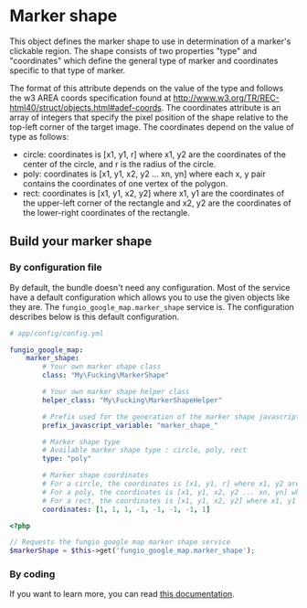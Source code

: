 # Marker shape

This object defines the marker shape to use in determination of a marker's clickable region. The shape consists of
two properties "type" and "coordinates" which define the general type of marker and coordinates specific to that
type of marker.

The format of this attribute depends on the value of the type and follows the w3 AREA coords specification found at
http://www.w3.org/TR/REC-html40/struct/objects.html#adef-coords. The coordinates attribute is an array of integers that
specify the pixel position of the shape relative to the top-left corner of the target image. The coordinates depend on
the value of type as follows:

 - circle: coordinates is [x1, y1, r] where x1, y2 are the coordinates of the center of the circle, and r is the
   radius of the circle.
 - poly: coordinates is [x1, y1, x2, y2 ... xn, yn] where each x, y pair contains the coordinates of one vertex of
   the polygon.
 - rect: coordinates is [x1, y1, x2, y2] where x1, y1 are the coordinates of the upper-left corner of the rectangle
   and x2, y2 are the coordinates of the lower-right coordinates of the rectangle.

## Build your marker shape

### By configuration file

By default, the bundle doesn't need any configuration. Most of the service have a default configuration which allows
you to use the given objects like they are. The ``fungio_google_map.marker_shape`` service is. The configuration
describes below is this default configuration.

```yaml
# app/config/config.yml

fungio_google_map:
    marker_shape:
        # Your own marker shape class
        class: "My\Fucking\MarkerShape"

        # Your own marker shape helper class
        helper_class: "My\Fucking\MarkerShapeHelper"

        # Prefix used for the generation of the marker shape javascript variable
        prefix_javascript_variable: "marker_shape_"

        # Marker shape type
        # Available marker shape type : circle, poly, rect
        type: "poly"

        # Marker shape coordinates
        # For a circle, the coordinates is [x1, y1, r] where x1, y2 are the coordinates of the center of the circle, and r is the radius of the circle.
        # For a poly, the coordinates is [x1, y1, x2, y2 ... xn, yn] where each x, y pair contains the coordinates of one vertex of the polygon.
        # For a rect, the coordinates is [x1, y1, x2, y2] where x1, y1 are the coordinates of the upper-left corner of the rectangle and x2, y2 are the coordinates of the lower-right coordinates of the rectangle.
        coordinates: [1, 1, 1, -1, -1, -1, -1, 1]
```

``` php
<?php

// Requests the fungio google map marker shape service
$markerShape = $this->get('fungio_google_map.marker_shape');
```

### By coding

If you want to learn more, you can read
[this documentation](https://github.com/fungio/fungio-google-map/blob/master/doc/usage/overlays/marker_shape.md).

